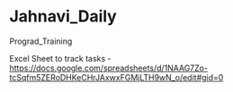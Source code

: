 # Jahnavi_Daily
Prograd_Training

Excel Sheet to track tasks - https://docs.google.com/spreadsheets/d/1NAAG7Zo-tcSqfm5ZERoDHKeCHrJAxwxFGMjLTH9wN_o/edit#gid=0
